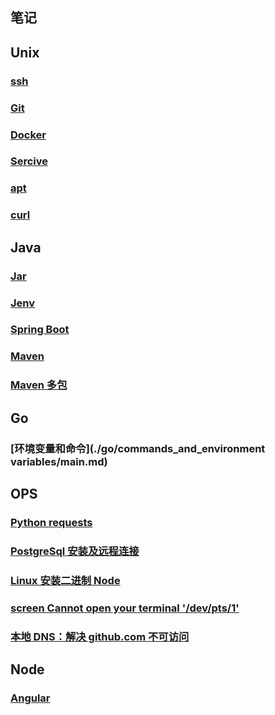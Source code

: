 ## 笔记

## Unix

### [ssh](./ssh/main.md)

### [Git](./git/main.md)

### [Docker](./docker/main.md)

### [Sercive](./service/main.md)

### [apt](./ops/apt/main.md)

### [curl](./ops/curl/main.md)

## Java

### [Jar](./java/jar/main.md)

### [Jenv](./java/jenv/main.md)

### [Spring Boot](./java/spring_boot/main.md)

### [Maven](./java/maven/main.md)

### [Maven 多包](./java/maven/multiple_package.md)

## Go

### [环境变量和命令](./go/commands_and_environment variables/main.md)

## OPS

### [Python requests](./ops/requests/main.md)

### [PostgreSql 安装及远程连接](./ops/postgresql/main.md)

### [Linux 安装二进制 Node](./ops/linux_install_node/main.md)

### [screen Cannot open your terminal '/dev/pts/1'](./ops/screen_Cannot_open_your_terminal/main.md)

### [本地 DNS：解决 github.com 不可访问](./ops/local_dns/main.md)

## Node

### [Angular](./node/angular/main.md)
